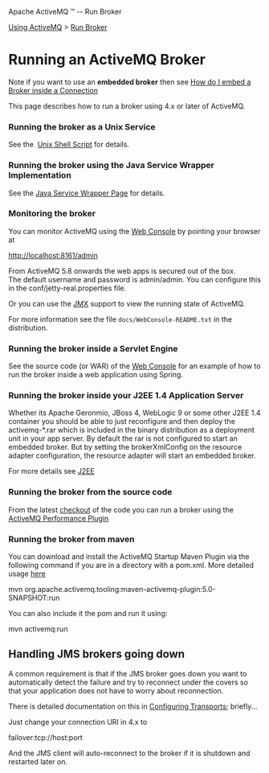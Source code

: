 Apache ActiveMQ ™ -- Run Broker 

[Using ActiveMQ](using-activemq.html) > [Run Broker](run-broker.html)


Running an ActiveMQ Broker
==========================

Note if you want to use an **embedded broker** then see [How do I embed a Broker inside a Connection](how-do-i-embed-a-broker-inside-a-connection.html)

This page describes how to run a broker using 4.x or later of ActiveMQ.

### Running the broker as a Unix Service

See the  [Unix Shell Script](unix-shell-script.html) for details.

### Running the broker using the Java Service Wrapper Implementation

See the [Java Service Wrapper Page](java-service-wrapper.html) for details.

### Monitoring the broker

You can monitor ActiveMQ using the [Web Console](web-console.html) by pointing your browser at

[http://localhost:8161/admin](http://localhost:8161/admin)

From ActiveMQ 5.8 onwards the web apps is secured out of the box.  
The default username and password is admin/admin. You can configure this in the conf/jetty-real.properties file.

Or you can use the [JMX](jmx.html) support to view the running state of ActiveMQ.

For more information see the file `docs/WebConsole-README.txt` in the distribution.

### Running the broker inside a Servlet Engine

See the source code (or WAR) of the [Web Console](web-console.html) for an example of how to run the broker inside a web application using Spring.

### Running the broker inside your J2EE 1.4 Application Server

Whether its Apache Geronmio, JBoss 4, WebLogic 9 or some other J2EE 1.4 container you should be able to just reconfigure and then deploy the activemq-*.rar which is included in the binary distribution as a deployment unit in your app server. By default the rar is not configured to start an embedded broker. But by setting the brokerXmlConfig on the resource adapter configuration, the resource adapter will start an embedded broker.

For more details see [J2EE](j2ee.html)

### Running the broker from the source code

From the latest [checkout](source.html) of the code you can run a broker using the [ActiveMQ Performance Plugin](activemq-performance-module-users-manual.html)

### Running the broker from maven

You can download and install the ActiveMQ Startup Maven Plugin via the following command if you are in a directory with a pom.xml. More detailed usage [here](maven2-activemq-broker-plugin.html)

mvn org.apache.activemq.tooling:maven-activemq-plugin:5.0-SNAPSHOT:run

You can also include it the pom and run it using:

mvn activemq:run

Handling JMS brokers going down
-------------------------------

A common requirement is that if the JMS broker goes down you want to automatically detect the failure and try to reconnect under the covers so that your application does not have to worry about reconnection.

There is detailed documentation on this in [Configuring Transports](configuring-transports.html); briefly...

Just change your connection URI in 4.x to

failover:tcp://host:port

And the JMS client will auto-reconnect to the broker if it is shutdown and restarted later on.

